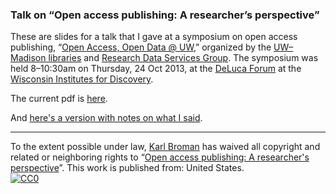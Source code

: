 ### Talk on &ldquo;Open access publishing: A researcher&rsquo;s perspective&rdquo;

These are slides for a talk that I gave at a symposium on open
access publishing,
&ldquo;[Open Access, Open Data @ UW](http://researchdata.wisc.edu/open-access-open-data/),&rdquo;
organized by the
[UW&ndash;Madison libraries](http://library.wisc.edu) and
[Research Data Services Group](http://researchdata.wisc.edu).
The symposium was held 8&ndash;10:30am on Thursday, 24 Oct 2013, at
the
[DeLuca Forum](https://discovery.wisc.edu/home/town-center/apply-to-reserve-town-center-spaces/hf-deluca-forum/)
at the
[Wisconsin Institutes for Discovery](http://discovery.wisc.edu/discovery).

The current pdf is [here](http://www.biostat.wisc.edu/~kbroman/presentations/openaccess.pdf).

And [here's a version with notes on what I said](http://www.biostat.wisc.edu/~kbroman/presentations/openaccess_withnotes.pdf).

<hr/>

To the extent possible under law,
[Karl Broman](http://github.com/kbroman)
has waived all copyright and related or neighboring rights to
&ldquo;[Open access publishing: A researcher's perspective](http://github.com/kbroman/Talk_OpenAccess)&rdquo;.
This work is published from: United States.
<br/>
[![CC0](http://i.creativecommons.org/p/zero/1.0/88x31.png)](http://creativecommons.org/publicdomain/zero/1.0/)
